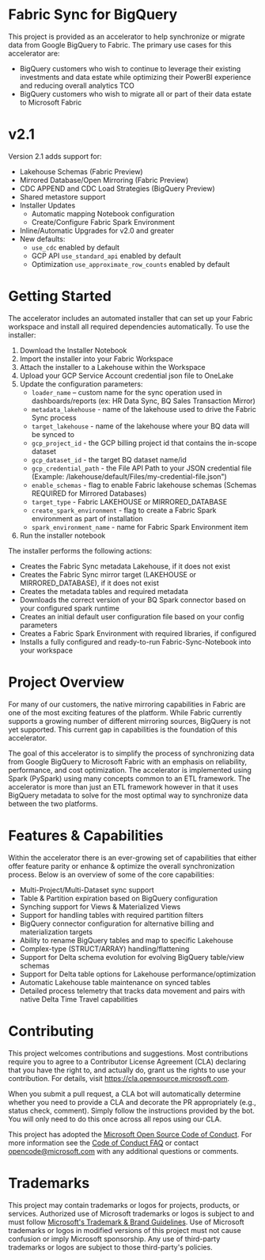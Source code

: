 # Fabric Sync for BigQuery

This project is provided as an accelerator to help synchronize or migrate data from Google BigQuery to Fabric. The primary use cases for this accelerator are:
 - BigQuery customers who wish to continue to leverage their existing investments and data estate while optimizing their PowerBI experience and reducing overall analytics TCO
 - BigQuery customers who wish to migrate all or part of their data estate to Microsoft Fabric

# v2.1 
Version 2.1 adds support for:
- Lakehouse Schemas (Fabric Preview)
- Mirrored Database/Open Mirroring (Fabric Preview)
- CDC APPEND and CDC Load Strategies (BigQuery Preview)
- Shared metastore support
- Installer Updates
	- Automatic mapping Notebook configuration
	- Create/Configure Fabric Spark Environment
- Inline/Automatic Upgrades for v2.0 and greater
- New defaults:
	- <code>use_cdc</code> enabled by default
	- GCP API <code>use_standard_api</code> enabled by default
	- Optimization <code>use_approximate_row_counts</code> enabled by default

# Getting Started

The accelerator includes an automated installer that can set up your Fabric workspace and install all required dependencies automatically. To use the installer:
1. Download the Installer Notebook
2. Import the installer into your Fabric Workspace
3. Attach the installer to a Lakehouse within the Workspace
4. Upload your GCP Service Account credential json file to OneLake
5. Update the configuration parameters:
	- <code>loader_name</code> – custom name for the sync operation used in dashboards/reports (ex: HR Data Sync, BQ Sales Transaction Mirror)
	- <code>metadata_lakehouse</code> - name of the lakehouse used to drive the Fabric Sync process
	- <code>target_lakehouse</code> - name of the lakehouse where your BQ data will be synced to
	- <code>gcp_project_id</code> - the GCP billing project id that contains the in-scope dataset
	- <code>gcp_dataset_id</code> - the target BQ dataset name/id
	- <code>gcp_credential_path</code> - the File API Path to your JSON credential file (Example: /lakehouse/default/Files/my-credential-file.json")
	- <code>enable_schemas</code> - flag to enable Fabric lakehouse schemas (Schemas REQUIRED for Mirrored Databases)
	- <code>target_type</code> - Fabric LAKEHOUSE or MIRRORED_DATABASE
	- <code>create_spark_environment</code> - flag to create a Fabric Spark environment as part of installation
	- <code>spark_environment_name</code> - name for Fabric Spark Environment item
6. Run the installer notebook

The installer performs the following actions:
- Creates the Fabric Sync metadata Lakehouse, if it does not exist
- Creates the Fabric Sync mirror target (LAKEHOUSE or MIRRORED_DATABASE), if it does not exist
- Creates the metadata tables and required metadata
- Downloads the correct version of your BQ Spark connector based on your configured spark runtime
- Creates an initial default user configuration file based on your config parameters
- Creates a Fabric Spark Environment with required libraries, if configured
- Installs a fully configured and ready-to-run Fabric-Sync-Notebook into your workspace

# Project Overview

For many of our customers, the native mirroring capabilities in Fabric are one of the most exciting features of the platform. While Fabric currently supports a growing number of different mirroring sources, BigQuery is not yet supported. This current gap in capabilities is the foundation of this accelerator.

The goal of this accelerator is to simplify the process of synchronizing data from Google BigQuery to Microsoft Fabric with an emphasis on reliability, performance, and cost optimization. The accelerator is implemented using Spark (PySpark) using many concepts common to an ETL framework. The accelerator is more than just an ETL framework however in that it uses BigQuery metadata to solve for the most optimal way to synchronize data between the two platforms.

# Features & Capabilities

Within the accelerator there is an ever-growing set of capabilities that either offer feature parity or enhance & optimize the overall synchronization process. Below is an overview of some of the core capabilities:
- Multi-Project/Multi-Dataset sync support
- Table & Partition expiration based on BigQuery configuration
- Synching support for Views & Materialized Views
- Support for handling tables with required partition filters
- BigQuery connector configuration for alternative billing and materialization targets
- Ability to rename BigQuery tables and map to specific Lakehouse
- Complex-type (STRUCT/ARRAY) handling/flattening
- Support for Delta schema evolution for evolving BigQuery table/view schemas
- Support for Delta table options for Lakehouse performance/optimization
- Automatic Lakehouse table maintenance on synced tables
- Detailed process telemetry that tracks data movement and pairs with native Delta Time Travel capabilities

# Contributing

This project welcomes contributions and suggestions.  Most contributions require you to agree to a
Contributor License Agreement (CLA) declaring that you have the right to, and actually do, grant us
the rights to use your contribution. For details, visit https://cla.opensource.microsoft.com.

When you submit a pull request, a CLA bot will automatically determine whether you need to provide
a CLA and decorate the PR appropriately (e.g., status check, comment). Simply follow the instructions
provided by the bot. You will only need to do this once across all repos using our CLA.

This project has adopted the [Microsoft Open Source Code of Conduct](https://opensource.microsoft.com/codeofconduct/).
For more information see the [Code of Conduct FAQ](https://opensource.microsoft.com/codeofconduct/faq/) or
contact [opencode@microsoft.com](mailto:opencode@microsoft.com) with any additional questions or comments.

# Trademarks

This project may contain trademarks or logos for projects, products, or services. Authorized use of Microsoft 
trademarks or logos is subject to and must follow 
[Microsoft's Trademark & Brand Guidelines](https://www.microsoft.com/en-us/legal/intellectualproperty/trademarks/usage/general).
Use of Microsoft trademarks or logos in modified versions of this project must not cause confusion or imply Microsoft sponsorship.
Any use of third-party trademarks or logos are subject to those third-party's policies.
